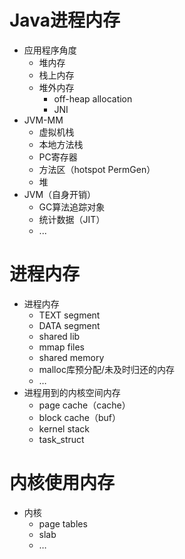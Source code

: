 

# Java进程内存

* 应用程序角度
  * 堆内存
  * 栈上内存
  * 堆外内存
    * off-heap allocation
    * JNI
* JVM-MM
  * 虚拟机栈
  * 本地方法栈
  * PC寄存器
  * 方法区（hotspot PermGen）
  * 堆
* JVM（自身开销）
  * GC算法追踪对象
  * 统计数据（JIT）
  * ...



# 进程内存

* 进程内存
  * TEXT segment
  * DATA segment
  * shared lib
  * mmap files
  * shared memory
  * malloc库预分配/未及时归还的内存
  * …
* 进程用到的内核空间内存
  * page cache（cache）
  * block cache（buf）
  * kernel stack
  * task_struct



# 内核使用内存

* 内核
  * page tables
  * slab
  * …





